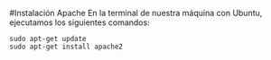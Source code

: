 #Instalación Apache
En la terminal de nuestra máquina con Ubuntu, ejecutamos los siguientes comandos:
```
sudo apt-get update
sudo apt-get install apache2
```
